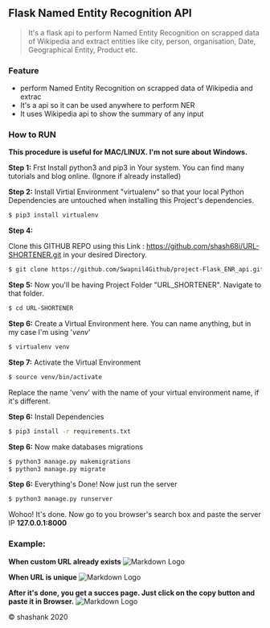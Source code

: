 ## Flask Named Entity Recognition API

> It's a flask api to perform Named Entity Recognition on scrapped data of Wikipedia and extract entities like city, person, organisation, Date, Geographical Entity, Product etc.

### Feature

- perform Named Entity Recognition on scrapped data of Wikipedia and extrac
- It's a api so it can be used anywhere to perform NER
- It uses Wikipedia api to show the summary of any input

### How to RUN

**This procedure is useful for MAC/LINUX. I'm not sure about Windows.**

**Step 1:**
Frst Install python3 and pip3 in Your system. You can find many tutorials and blog online. (Ignore if already installed)

**Step 2:**
Install Virtial Environment "virtualenv" so that your local Python Dependencies are untouched when installing this Project's dependencies.

```bash
$ pip3 install virtualenv
```

**Step 4:**

Clone this GITHUB REPO using this Link : https://github.com/shash68i/URL-SHORTENER.git in your desired Directory.

```bash
$ git clone https://github.com/Swapnil4Github/project-Flask_ENR_api.git
```

**Step 5:**
Now you'll be having Project Folder "URL_SHORTENER". Navigate to that folder.

```bash
$ cd URL-SHORTENER
```

**Step 6:**
Create a Virtual Environment here. You can name anything, but in my case I'm using '_venv_'

```bash
$ virtualenv venv
```

**Step 7:**
Activate the Virtual Environment

```bash
$ source venv/bin/activate
```

Replace the name 'venv' with the name of your virtual environment name, if it's different.

**Step 6:**
Install Dependencies

```bash
$ pip3 install -r requirements.txt
```

**Step 6:**
Now make databases migrations

```bash
$ python3 manage.py makemigrations
$ python3 manage.py migrate
```

**Step 6:**
Everything's Done!
Now just run the server

```bash
$ python3 manage.py runserver
```

Wohoo! It's done.
Now go to you browser's search box and paste the server IP **127.0.0.1:8000**

### Example:

**When custom URL already exists**
![Markdown Logo](zimages/1.png)

**When URL is unique**
![Markdown Logo](zimages/2.png)

**After it's done, you get a succes page. Just click on the copy button and paste it in Browser.**
![Markdown Logo](zimages/3.png)

&copy; shashank 2020
